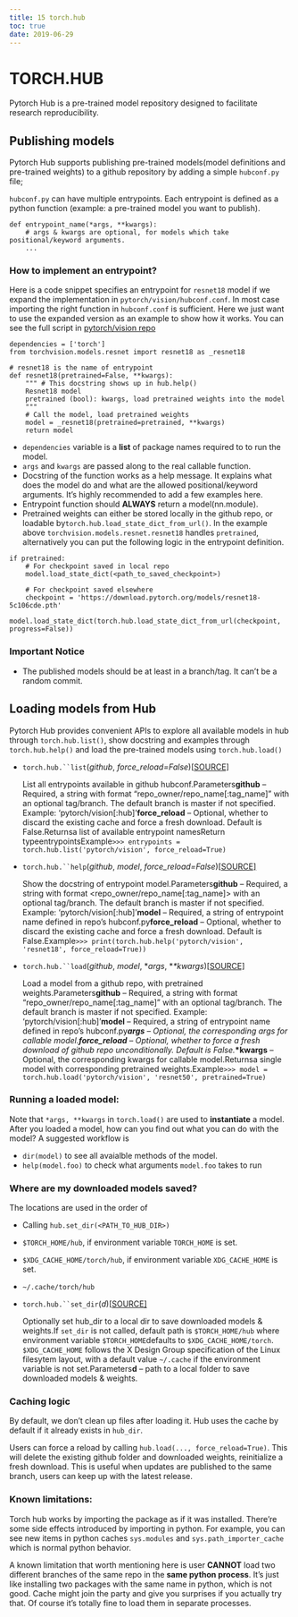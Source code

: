```yaml
---
title: 15 torch.hub
toc: true
date: 2019-06-29
---
```

# TORCH.HUB

Pytorch Hub is a pre-trained model repository designed to facilitate research reproducibility.

## Publishing models

Pytorch Hub supports publishing pre-trained models(model definitions and pre-trained weights) to a github repository by adding a simple `hubconf.py` file;

`hubconf.py` can have multiple entrypoints. Each entrypoint is defined as a python function (example: a pre-trained model you want to publish).

```
def entrypoint_name(*args, **kwargs):
    # args & kwargs are optional, for models which take positional/keyword arguments.
    ...
```

### How to implement an entrypoint?

Here is a code snippet specifies an entrypoint for `resnet18` model if we expand the implementation in `pytorch/vision/hubconf.conf`. In most case importing the right function in `hubconf.conf` is sufficient. Here we just want to use the expanded version as an example to show how it works. You can see the full script in [pytorch/vision repo](https://github.com/pytorch/vision/blob/master/hubconf.py)

```
dependencies = ['torch']
from torchvision.models.resnet import resnet18 as _resnet18

# resnet18 is the name of entrypoint
def resnet18(pretrained=False, **kwargs):
    """ # This docstring shows up in hub.help()
    Resnet18 model
    pretrained (bool): kwargs, load pretrained weights into the model
    """
    # Call the model, load pretrained weights
    model = _resnet18(pretrained=pretrained, **kwargs)
    return model
```

- `dependencies` variable is a **list** of package names required to to run the model.
- `args` and `kwargs` are passed along to the real callable function.
- Docstring of the function works as a help message. It explains what does the model do and what are the allowed positional/keyword arguments. It’s highly recommended to add a few examples here.
- Entrypoint function should **ALWAYS** return a model(nn.module).
- Pretrained weights can either be stored locally in the github repo, or loadable by`torch.hub.load_state_dict_from_url()`. In the example above `torchvision.models.resnet.resnet18` handles `pretrained`, alternatively you can put the following logic in the entrypoint definition.

```
if pretrained:
    # For checkpoint saved in local repo
    model.load_state_dict(<path_to_saved_checkpoint>)

    # For checkpoint saved elsewhere
    checkpoint = 'https://download.pytorch.org/models/resnet18-5c106cde.pth'
    model.load_state_dict(torch.hub.load_state_dict_from_url(checkpoint, progress=False))
```

### Important Notice

- The published models should be at least in a branch/tag. It can’t be a random commit.

## Loading models from Hub

Pytorch Hub provides convenient APIs to explore all available models in hub through `torch.hub.list()`, show docstring and examples through `torch.hub.help()` and load the pre-trained models using `torch.hub.load()`



- `torch.hub.``list`(*github*, *force_reload=False*)[[SOURCE\]](https://pytorch.org/docs/stable/_modules/torch/hub.html#list)

  List all entrypoints available in github hubconf.Parameters**github** – Required, a string with format “repo_owner/repo_name[:tag_name]” with an optional tag/branch. The default branch is master if not specified. Example: ‘pytorch/vision[:hub]’**force_reload** – Optional, whether to discard the existing cache and force a fresh download. Default is False.Returnsa list of available entrypoint namesReturn typeentrypointsExample`>>> entrypoints = torch.hub.list('pytorch/vision', force_reload=True) `

- `torch.hub.``help`(*github*, *model*, *force_reload=False*)[[SOURCE\]](https://pytorch.org/docs/stable/_modules/torch/hub.html#help)

  Show the docstring of entrypoint model.Parameters**github** – Required, a string with format <repo_owner/repo_name[:tag_name]> with an optional tag/branch. The default branch is master if not specified. Example: ‘pytorch/vision[:hub]’**model** – Required, a string of entrypoint name defined in repo’s hubconf.py**force_reload** – Optional, whether to discard the existing cache and force a fresh download. Default is False.Example`>>> print(torch.hub.help('pytorch/vision', 'resnet18', force_reload=True)) `

- `torch.hub.``load`(*github*, *model*, **args*, **\*kwargs*)[[SOURCE\]](https://pytorch.org/docs/stable/_modules/torch/hub.html#load)

  Load a model from a github repo, with pretrained weights.Parameters**github** – Required, a string with format “repo_owner/repo_name[:tag_name]” with an optional tag/branch. The default branch is master if not specified. Example: ‘pytorch/vision[:hub]’**model** – Required, a string of entrypoint name defined in repo’s hubconf.py***args** – Optional, the corresponding args for callable model.**force_reload** – Optional, whether to force a fresh download of github repo unconditionally. Default is False.***\*kwargs** – Optional, the corresponding kwargs for callable model.Returnsa single model with corresponding pretrained weights.Example`>>> model = torch.hub.load('pytorch/vision', 'resnet50', pretrained=True) `

### Running a loaded model:

Note that `*args, **kwargs` in `torch.load()` are used to **instantiate** a model. After you loaded a model, how can you find out what you can do with the model? A suggested workflow is

- `dir(model)` to see all avaialble methods of the model.
- `help(model.foo)` to check what arguments `model.foo` takes to run

### Where are my downloaded models saved?

The locations are used in the order of

- Calling `hub.set_dir(<PATH_TO_HUB_DIR>)`
- `$TORCH_HOME/hub`, if environment variable `TORCH_HOME` is set.
- `$XDG_CACHE_HOME/torch/hub`, if environment variable `XDG_CACHE_HOME` is set.
- `~/.cache/torch/hub`

- `torch.hub.``set_dir`(*d*)[[SOURCE\]](https://pytorch.org/docs/stable/_modules/torch/hub.html#set_dir)

  Optionally set hub_dir to a local dir to save downloaded models & weights.If `set_dir` is not called, default path is `$TORCH_HOME/hub` where environment variable `$TORCH_HOME`defaults to `$XDG_CACHE_HOME/torch`. `$XDG_CACHE_HOME` follows the X Design Group specification of the Linux filesytem layout, with a default value `~/.cache` if the environment variable is not set.Parameters**d** – path to a local folder to save downloaded models & weights.

### Caching logic

By default, we don’t clean up files after loading it. Hub uses the cache by default if it already exists in `hub_dir`.

Users can force a reload by calling `hub.load(..., force_reload=True)`. This will delete the existing github folder and downloaded weights, reinitialize a fresh download. This is useful when updates are published to the same branch, users can keep up with the latest release.

### Known limitations:

Torch hub works by importing the package as if it was installed. There’re some side effects introduced by importing in python. For example, you can see new items in python caches `sys.modules` and `sys.path_importer_cache` which is normal python behavior.

A known limitation that worth mentioning here is user **CANNOT** load two different branches of the same repo in the **same python process**. It’s just like installing two packages with the same name in python, which is not good. Cache might join the party and give you surprises if you actually try that. Of course it’s totally fine to load them in separate processes.
